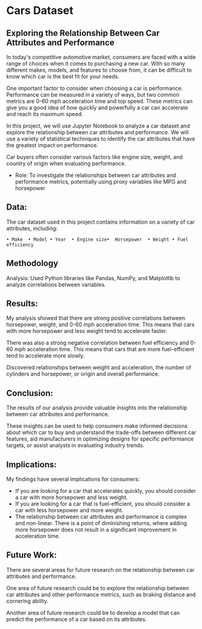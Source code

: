 # Cars Dataset
## Exploring the Relationship Between Car Attributes and Performance
In today's competitive automotive market, consumers are faced with a wide range of choices when it comes to purchasing a new car. With so many different makes, models, and features to choose from, it can be difficult to know which car is the best fit for your needs.

One important factor to consider when choosing a car is performance. Performance can be measured in a variety of ways, but two common metrics are 0-60 mph acceleration time and top speed. These metrics can give you a good idea of how quickly and powerfully a car can accelerate and reach its maximum speed.

In this project, we will use Jupyter Notebook to analyze a car dataset and explore the relationship between car attributes and performance. We will use a variety of statistical techniques to identify the car attributes that have the greatest impact on performance.

Car buyers often consider various factors like engine size, weight, and country of origin when evaluating performance.
- Role: To investigate the relationships between car attributes and performance metrics, potentially using proxy variables like MPG and horsepower

## Data:
The car dataset used in this project contains information on a variety of car attributes, including:

    • Make	• Model • Year	• Engine size•  Horsepower	• Weight • Fuel efficiency

## Methodology
Analysis: Used Python libraries like Pandas, NumPy, and Matplotlib to analyze correlations between variables. 

## Results:
My analysis showed that there are strong positive correlations between horsepower, weight, and 0-60 mph acceleration time. This means that cars with more horsepower and less weight tend to accelerate faster. 

There was also a strong negative correlation between fuel efficiency and 0-60 mph acceleration time. This means that cars that are more fuel-efficient tend to accelerate more slowly.

Discovered relationships between weight and acceleration, the number of cylinders and horsepower, or origin and overall performance.
## Conclusion:
The results of our analysis provide valuable insights into the relationship between car attributes and performance.

These insights can be used to help consumers make informed decisions about which car to buy and understand the trade-offs between different car features, aid manufacturers in optimizing designs for specific performance targets, or assist analysts in evaluating industry trends.

## Implications:
My findings have several implications for consumers:
- If you are looking for a car that accelerates quickly, you should consider a car with more horsepower and less weight.
- If you are looking for a car that is fuel-efficient, you should consider a car with less horsepower and more weight.
- The relationship between car attributes and performance is complex and non-linear. There is a point of diminishing returns, where adding more horsepower does not result in a significant improvement in acceleration time.

## Future Work:
There are several areas for future research on the relationship between car attributes and performance.

One area of future research could be to explore the relationship between car attributes and other performance metrics, such as braking distance and cornering ability.

Another area of future research could be to develop a model that can predict the performance of a car based on its attributes.
